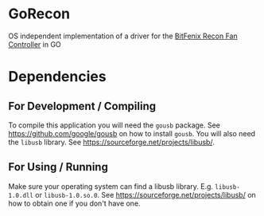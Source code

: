 # GoRecon
OS independent implementation of a driver for the [BitFenix Recon Fan Controller](https://www.bitfenix.com/global/en/products/accessories/recon/) in GO

# Dependencies
## For Development / Compiling
To compile this application you will need the `gousb` package. See https://github.com/google/gousb on how to install `gousb`. You will also need the `libusb` library. See https://sourceforge.net/projects/libusb/.

## For Using / Running
Make sure your operating system can find a libusb library. E.g. `libusb-1.0.dll` or `libusb-1.0.so.0`. See https://sourceforge.net/projects/libusb/ on how to obtain one if you don't have one.

